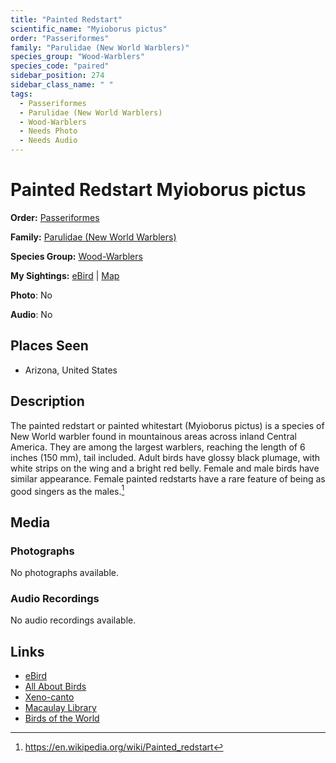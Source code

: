 ```yaml
---
title: "Painted Redstart"
scientific_name: "Myioborus pictus"
order: "Passeriformes"
family: "Parulidae (New World Warblers)"
species_group: "Wood-Warblers"
species_code: "paired"
sidebar_position: 274
sidebar_class_name: " "
tags: 
  - Passeriformes
  - Parulidae (New World Warblers)
  - Wood-Warblers
  - Needs Photo
  - Needs Audio
---
```


# Painted Redstart <span className='sci_name'>Myioborus pictus</span>

**Order:** [Passeriformes](/tags/passeriformes)

**Family:** [Parulidae (New World Warblers)](/tags/parulidae-new-world-warblers)

**Species Group:** [Wood-Warblers](/tags/wood-warblers)

**My Sightings:** [eBird](https://ebird.org/lifelist?r=world&time=life&spp=paired) | [Map](/map?species_code=paired)

**Photo**: No 

**Audio**: No

## Places Seen

* Arizona, United States

## Description
The painted redstart or painted whitestart (Myioborus pictus) is a species of New World warbler found in mountainous areas across inland Central America. They are among the largest warblers, reaching the length of 6 inches (150 mm), tail included. Adult birds have glossy black plumage, with white strips on the wing and a bright red belly. Female and male birds have similar appearance. Female painted redstarts have a rare feature of being as good singers as the males.[^1]

[^1]: https://en.wikipedia.org/wiki/Painted_redstart

## Media
### Photographs
No photographs available.

### Audio Recordings
No audio recordings available.

## Links
* [eBird](https://ebird.org/species/paired) 
* [All About Birds](https://www.allaboutbirds.org/guide/paired) 
* [Xeno-canto](https://www.xeno-canto.org/species/myioborus-pictus) 
* [Macaulay Library](https://search.macaulaylibrary.org/catalog?taxonCode=paired&sort=rating_rank_desc)
* [Birds of the World](https://birdsoftheworld.org/bow/species/paired)
